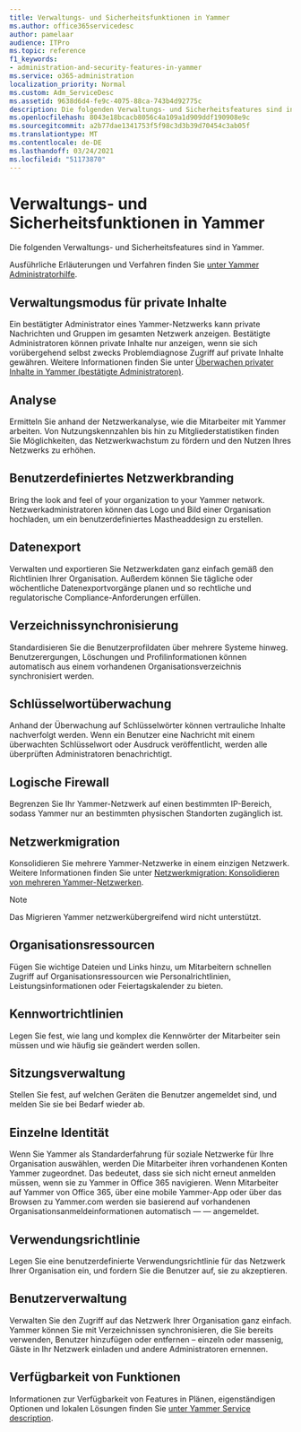 ```yaml
---
title: Verwaltungs- und Sicherheitsfunktionen in Yammer
ms.author: office365servicedesc
author: pamelaar
audience: ITPro
ms.topic: reference
f1_keywords:
- administration-and-security-features-in-yammer
ms.service: o365-administration
localization_priority: Normal
ms.custom: Adm_ServiceDesc
ms.assetid: 9638d6d4-fe9c-4075-88ca-743b4d92775c
description: Die folgenden Verwaltungs- und Sicherheitsfeatures sind in Yammer.
ms.openlocfilehash: 8043e18bcacb8056c4a109a1d909ddf190908e9c
ms.sourcegitcommit: a2b77dae1341753f5f98c3d3b39d70454c3ab05f
ms.translationtype: MT
ms.contentlocale: de-DE
ms.lasthandoff: 03/24/2021
ms.locfileid: "51173870"
---
```

# <a name="administration-and-security-features-in-yammer"></a>Verwaltungs- und Sicherheitsfunktionen in Yammer

Die folgenden Verwaltungs- und Sicherheitsfeatures sind in Yammer.
  
Ausführliche Erläuterungen und Verfahren finden Sie [unter Yammer Administratorhilfe](/yammer/).

## <a name="admin-private-content-mode"></a>Verwaltungsmodus für private Inhalte

Ein bestätigter Administrator eines Yammer-Netzwerks kann private Nachrichten und Gruppen im gesamten Netzwerk anzeigen. Bestätigte Administratoren können private Inhalte nur anzeigen, wenn sie sich vorübergehend selbst zwecks Problemdiagnose Zugriff auf private Inhalte gewähren. Weitere Informationen finden Sie unter [Überwachen privater Inhalte in Yammer (bestätigte Administratoren)](/yammer/manage-security-and-compliance/monitor-private-content).

## <a name="analytics"></a>Analyse

Ermitteln Sie anhand der Netzwerkanalyse, wie die Mitarbeiter mit Yammer arbeiten. Von Nutzungskennzahlen bis hin zu Mitgliederstatistiken finden Sie Möglichkeiten, das Netzwerkwachstum zu fördern und den Nutzen Ihres Netzwerks zu erhöhen.

## <a name="custom-network-branding"></a>Benutzerdefiniertes Netzwerkbranding

Bring the look and feel of your organization to your Yammer network. Netzwerkadministratoren können das Logo und Bild einer Organisation hochladen, um ein benutzerdefiniertes Mastheaddesign zu erstellen.

## <a name="data-export"></a>Datenexport

Verwalten und exportieren Sie Netzwerkdaten ganz einfach gemäß den Richtlinien Ihrer Organisation. Außerdem können Sie tägliche oder wöchentliche Datenexportvorgänge planen und so rechtliche und regulatorische Compliance-Anforderungen erfüllen.
  
## <a name="directory-synchronization"></a>Verzeichnissynchronisierung

Standardisieren Sie die Benutzerprofildaten über mehrere Systeme hinweg. Benutzerergungen, Löschungen und Profilinformationen können automatisch aus einem vorhandenen Organisationsverzeichnis synchronisiert werden.

## <a name="keyword-monitoring"></a>Schlüsselwortüberwachung

Anhand der Überwachung auf Schlüsselwörter können vertrauliche Inhalte nachverfolgt werden. Wenn ein Benutzer eine Nachricht mit einem überwachten Schlüsselwort oder Ausdruck veröffentlicht, werden alle überprüften Administratoren benachrichtigt.

## <a name="logical-firewall"></a>Logische Firewall

Begrenzen Sie Ihr Yammer-Netzwerk auf einen bestimmten IP-Bereich, sodass Yammer nur an bestimmten physischen Standorten zugänglich ist.

## <a name="network-migration"></a>Netzwerkmigration

Konsolidieren Sie mehrere Yammer-Netzwerke in einem einzigen Netzwerk. Weitere Informationen finden Sie unter [Netzwerkmigration: Konsolidieren von mehreren Yammer-Netzwerken](/yammer/configure-your-yammer-network/consolidate-multiple-yammer-networks).
  
> [!NOTE]
> Das Migrieren Yammer netzwerkübergreifend wird nicht unterstützt. 

## <a name="organization-resources"></a>Organisationsressourcen

Fügen Sie wichtige Dateien und Links hinzu, um Mitarbeitern schnellen Zugriff auf Organisationsressourcen wie Personalrichtlinien, Leistungsinformationen oder Feiertagskalender zu bieten.
  
## <a name="password-policies"></a>Kennwortrichtlinien

Legen Sie fest, wie lang und komplex die Kennwörter der Mitarbeiter sein müssen und wie häufig sie geändert werden sollen.
  
## <a name="session-management"></a>Sitzungsverwaltung

Stellen Sie fest, auf welchen Geräten die Benutzer angemeldet sind, und melden Sie sie bei Bedarf wieder ab.

## <a name="single-identity"></a>Einzelne Identität

Wenn Sie Yammer als Standarderfahrung für soziale Netzwerke für Ihre Organisation auswählen, werden Die Mitarbeiter ihren vorhandenen Konten Yammer zugeordnet. Das bedeutet, dass sie sich nicht erneut anmelden müssen, wenn sie zu Yammer in Office 365 navigieren. Wenn Mitarbeiter auf Yammer von Office 365, über eine mobile Yammer-App oder über das Browsen zu Yammer.com werden sie basierend auf vorhandenen Organisationsanmeldeinformationen automatisch &mdash; &mdash; angemeldet.

## <a name="usage-policy"></a>Verwendungsrichtlinie

Legen Sie eine benutzerdefinierte Verwendungsrichtlinie für das Netzwerk Ihrer Organisation ein, und fordern Sie die Benutzer auf, sie zu akzeptieren.

## <a name="user-management"></a>Benutzerverwaltung

Verwalten Sie den Zugriff auf das Netzwerk Ihrer Organisation ganz einfach. Yammer können Sie mit Verzeichnissen synchronisieren, die Sie bereits verwenden, Benutzer hinzufügen oder entfernen – einzeln oder massenig, Gäste in Ihr Netzwerk einladen und andere Administratoren ernennen.

## <a name="feature-availability"></a>Verfügbarkeit von Funktionen

Informationen zur Verfügbarkeit von Features in Plänen, eigenständigen Optionen und lokalen Lösungen finden Sie [unter Yammer Service description](yammer-service-description.md).
